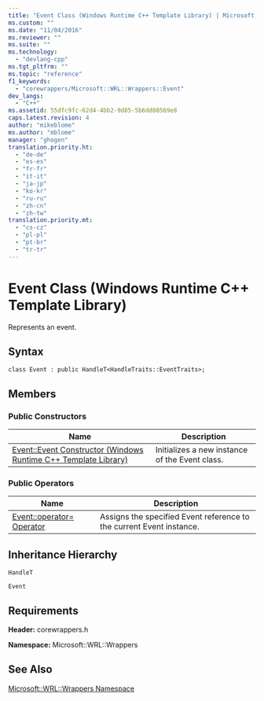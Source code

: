 ```yaml
---
title: "Event Class (Windows Runtime C++ Template Library) | Microsoft Docs"
ms.custom: ""
ms.date: "11/04/2016"
ms.reviewer: ""
ms.suite: ""
ms.technology: 
  - "devlang-cpp"
ms.tgt_pltfrm: ""
ms.topic: "reference"
f1_keywords: 
  - "corewrappers/Microsoft::WRL::Wrappers::Event"
dev_langs: 
  - "C++"
ms.assetid: 55dfc9fc-62d4-4bb2-9d85-5b6dd88569e8
caps.latest.revision: 4
author: "mikeblome"
ms.author: "mblome"
manager: "ghogen"
translation.priority.ht: 
  - "de-de"
  - "es-es"
  - "fr-fr"
  - "it-it"
  - "ja-jp"
  - "ko-kr"
  - "ru-ru"
  - "zh-cn"
  - "zh-tw"
translation.priority.mt: 
  - "cs-cz"
  - "pl-pl"
  - "pt-br"
  - "tr-tr"
---
```

# Event Class (Windows Runtime C++ Template Library)
Represents an event.  
  
## Syntax  
  
```  
class Event : public HandleT<HandleTraits::EventTraits>;  
```  
  
## Members  
  
### Public Constructors  
  
|Name|Description|  
|----------|-----------------|  
|[Event::Event Constructor (Windows Runtime C++ Template Library)](../windows/event-event-constructor-windows-runtime-cpp-template-library.md)|Initializes a new instance of the Event class.|  
  
### Public Operators  
  
|Name|Description|  
|----------|-----------------|  
|[Event::operator= Operator](../windows/event-operator-assign-operator.md)|Assigns the specified Event reference to the current Event instance.|  
  
## Inheritance Hierarchy  
 `HandleT`  
  
 `Event`  
  
## Requirements  
 **Header:** corewrappers.h  
  
 **Namespace:** Microsoft::WRL::Wrappers  
  
## See Also  
 [Microsoft::WRL::Wrappers Namespace](../windows/microsoft-wrl-wrappers-namespace.md)